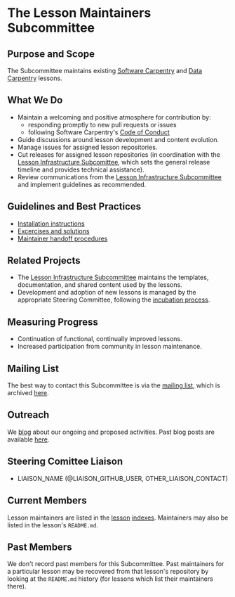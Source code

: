 # The Lesson Maintainers Subcommittee

## Purpose and Scope

The Subcommittee maintains existing [Software Carpentry][lessons-swc]
and [Data Carpentry][lessons-dc] lessons.

## What We Do

* Maintain a welcoming and positive atmosphere for contribution by:
    * responding promptly to new pull requests or issues
	* following Software Carpentry's [Code of Conduct][CoC]
* Guide discussions around lesson development and content evolution.
* Manage issues for assigned lesson repositories.
* Cut releases for assigned lesson repositories (in coordination with
  the [Lesson Infrastructure Subcomittee][infra], which sets the
  general release timeline and provides technical assistance).
* Review communications from the [Lesson Infrastructure
  Subcommittee][infra] and implement guidelines as recommended.

## Guidelines and Best Practices

* [Installation instructions](installation-instructions.md)
* [Excercises and solutions](exercises-and-solutions.md)
* [Maintainer handoff procedures](handoff.md)

## Related Projects

* The [Lesson Infrastructure Subcommittee][infra] maintains the
  templates, documentation, and shared content used by the lessons.
* Development and adoption of new lessons is managed by the
  appropriate Steering Committee, following the
  [incubation process][incubation].

## Measuring Progress

* Continuation of functional, continually improved lessons.
* Increased participation from community in lesson maintenance.

## Mailing List

The best way to contact this Subcommittee is via the [mailing
list][mailing-list], which is archived [here][mailing-list-archives].

## Outreach

We [blog][] about our ongoing and proposed activities.  Past blog
posts are available [here][blog-archives].

## Steering Comittee Liaison

* LIAISON_NAME (@LIAISON_GITHUB_USER, OTHER_LIAISON_CONTACT)

## Current Members

Lesson maintainers are listed in the [lesson][lessons-dc]
[indexes][lessons-swc].  Maintainers may also be listed in the
lesson's `README.md`.

## Past Members

We don't record past members for this Subcommittee.  Past maintainers
for a particular lesson may be recovered from that lesson's repository
by looking at the `README.md` history (for lessons which list their
maintainers there).

[blog]: https://software-carpentry.org/blog/
[blog-archives]: https://software-carpentry.org/blog/categories/#lessons
[CoC]: http://software-carpentry.org/conduct/
[incubation]: https://software-carpentry.org/lessons/incubation/
[infra]: ../lesson-infrastructure/README.md
[lessons-dc]: http://www.datacarpentry.org/lessons/
[lessons-swc]: https://software-carpentry.org/lessons/
[mailing-list]: http://lists.software-carpentry.org/listinfo/maintainers
[mailing-list-archives]: http://lists.software-carpentry.org/pipermail/maintainers/
